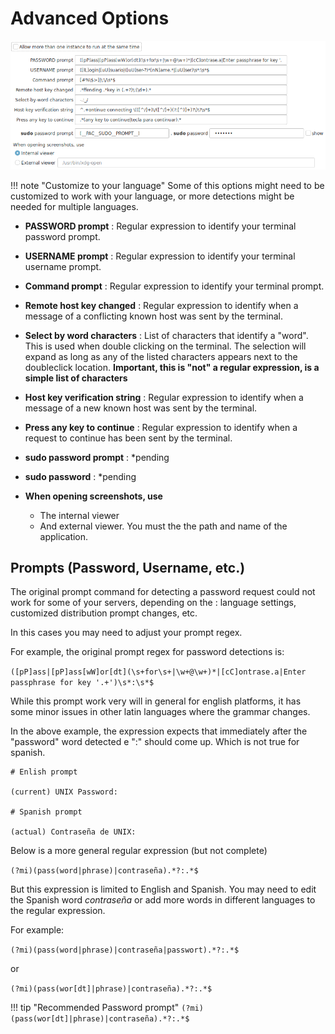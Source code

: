 # Advanced Options

![](images/advs1.png)

!!! note "Customize to your language"
    Some of this options might need to be customized to work with your language, or more detections might be needed for multiple languages.

+ __PASSWORD prompt__ : Regular expression to identify your terminal password prompt.
+ __USERNAME prompt__ : Regular expression to identify your terminal username prompt.
+ __Command prompt__ : Regular expression to identify your terminal prompt.
+ __Remote host key changed__ : Regular expression to identify when a message of a conflicting known host was sent by the terminal.
+ __Select by word characters__ : List of characters that identify a "word". This is used when double clicking on the terminal. The selection will expand as long as any of the listed characters appears next to the doubleclick location. __Important, this is "not" a regular expression, is a simple list of characters__
+ __Host key verification string__ : Regular expression to identify when a message of a new known host was sent by the terminal.
+ __Press any key to continue__ : Regular expression to identify when a request to continue has been sent by the terminal.
+ __sudo password prompt__ : *pending
+ __sudo password__ : *pending

+ __When opening screenshots, use__
    - The internal viewer
    - And external viewer. You must the the path and name of the application.

## Prompts (Password, Username, etc.)

The original prompt command for detecting a password request could not work for some of your servers, depending on the : language settings, customized distribution prompt changes, etc.

In this cases you may need to adjust your prompt regex.

For example, the original prompt regex for password detections is:

`([pP]ass|[pP]ass[wW]or[dt](\s+for\s+|\w+@\w+)*|[cC]ontrase.a|Enter passphrase for key '.+')\s*:\s*$`

While this prompt work very will in general for english platforms, it has some minor issues in other latin languages where the grammar changes.

In the above example, the expression expects that immediately after the "password" word detected e ":" should come up. Which is not true for spanish.

```
# Enlish prompt

(current) UNIX Password:

# Spanish prompt

(actual) Contraseña de UNIX:
```

Below is a more general regular expression (but not complete)

`(?mi)(pass(word|phrase)|contraseña).*?:.*$`

But this expression is limited to English and Spanish. You may need to edit the Spanish word _contraseña_ or add more words in different languages to the regular expression.

For example:

`(?mi)(pass(word|phrase)|contraseña|passwort).*?:.*$`

or

`(?mi)(pass(wor[dt]|phrase)|contraseña).*?:.*$`

!!! tip "Recommended Password prompt"
    `(?mi)(pass(wor[dt]|phrase)|contraseña).*?:.*$`
